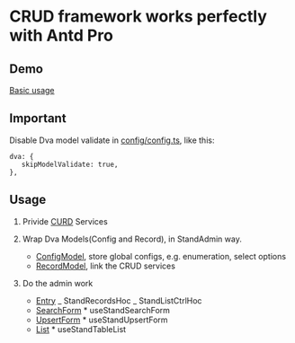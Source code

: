 # CRUD framework works perfectly with Antd Pro

## Demo

[Basic usage](https://github.com/rooseve/stand-admin-antdpro-demo/tree/main/src/pages/StandAdminDemo)

## Important

Disable Dva model validate in [config/config.ts](https://github.com/rooseve/stand-admin-antdpro-demo/blob/main/config/config.ts), like this:

```
dva: {
   skipModelValidate: true,
},
```

## Usage

1. Privide [CURD](https://github.com/rooseve/stand-admin-antdpro-demo/blob/main/src/pages/StandAdminDemo/service.example.ts) Services

2. Wrap Dva Models(Config and Record), in StandAdmin way.

   - [ConfigModel](https://github.com/rooseve/stand-admin-antdpro-demo/blob/main/src/pages/StandAdminDemo/models/Config.js), store global configs, e.g. enumeration, select options
   - [RecordModel](https://github.com/rooseve/stand-admin-antdpro-demo/blob/main/src/pages/StandAdminDemo/models/Record.js), link the CRUD services

3. Do the admin work
   - [Entry](https://github.com/rooseve/stand-admin-antdpro-demo/blob/main/src/pages/StandAdminDemo/main.js)
     _ StandRecordsHoc
     _ StandListCtrlHoc
   - [SearchForm](https://github.com/rooseve/stand-admin-antdpro-demo/blob/main/src/pages/StandAdminDemo/SearchForm/index.js) \* useStandSearchForm
   - [UpsertForm](https://github.com/rooseve/stand-admin-antdpro-demo/blob/main/src/pages/StandAdminDemo/RecordForm/index.js) \* useStandUpsertForm
   - [List](https://github.com/rooseve/stand-admin-antdpro-demo/blob/main/src/pages/StandAdminDemo/List/index.js) \* useStandTableList
